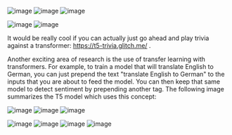 ![image](https://user-images.githubusercontent.com/21165474/229394276-e11788a2-b270-4813-bc51-aa1142e67c71.png)
![image](https://user-images.githubusercontent.com/21165474/229394326-2efca7cd-8755-41aa-83f2-1aa7a8482929.png)
![image](https://user-images.githubusercontent.com/21165474/229394427-14a0e43e-9990-447c-a82d-a4abd750a1ca.png)


![image](https://user-images.githubusercontent.com/21165474/229395215-3af2c242-91e5-4823-aa78-a8a63dc278d6.png)
![image](https://user-images.githubusercontent.com/21165474/229395400-31d84865-22e6-4f7f-8bbf-d40affac521a.png)

It would be really cool if you can actually just go ahead and play trivia against a transformer: https://t5-trivia.glitch.me/ .

Another exciting area of research is the use of transfer learning with transformers. For example, to train a model that will translate English to German, you can just prepend the text "translate English to German" to the inputs that you are about to feed the model. You can then keep that same model to detect sentiment by prepending another tag. The following image summarizes the T5 model which uses this concept:


![image](https://user-images.githubusercontent.com/21165474/229395977-6947e8a6-2a75-40f5-9b13-dd05dac9ee5b.png)
![image](https://user-images.githubusercontent.com/21165474/229396018-d3230f60-6fda-48ed-8b72-c119f7dc8fec.png)
![image](https://user-images.githubusercontent.com/21165474/229396053-504e8954-8c3f-4022-9eed-abb9ca09e187.png)


![image](https://user-images.githubusercontent.com/21165474/229403221-50ce747f-e3f8-4e9d-a16f-1aff07a1e06b.png)
![image](https://user-images.githubusercontent.com/21165474/229403296-0e4cf969-2d0f-4b83-92ad-d695698dfc22.png)
![image](https://user-images.githubusercontent.com/21165474/229403349-d8701744-6013-4a6e-b506-133d100dde02.png)
![image](https://user-images.githubusercontent.com/21165474/229403397-8eed5abf-cb53-4d34-b581-4be398afa71a.png)

